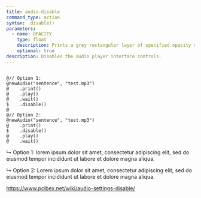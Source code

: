 ```yaml
---
title: audio.disable
command_type: action
syntax: .disable()
parameters:
  - name: OPACITY
    type: float
    description: Prints a grey rectangular layer of specified opacity onto the audio player interface, where `0.01` is completely transparent and `1` is completey opaque.
    optional: true
description: Disables the audio player interface controls.
---
```


<pre><code class="language-diff-javascript diff-highlight">
@// Option 1:
@newAudio("sentence", "test.mp3")
@    .print()
@    .play()
@    .wait()
$    .disable()
@
@// Option 2:
@newAudio("sentence", "test.mp3")
@    .print()
$    .disable()
@    .play()
@    .wait()
</code></pre>

↳ Option 1: lorem ipsum dolor sit amet, consectetur adipiscing elit,
sed do eiusmod tempor incididunt ut labore et dolore magna aliqua.

↳ Option 2: Lorem ipsum dolor sit amet, consectetur adipiscing elit,
sed do eiusmod tempor incididunt ut labore et dolore magna aliqua.

<https://www.pcibex.net/wiki/audio-settings-disable/>
